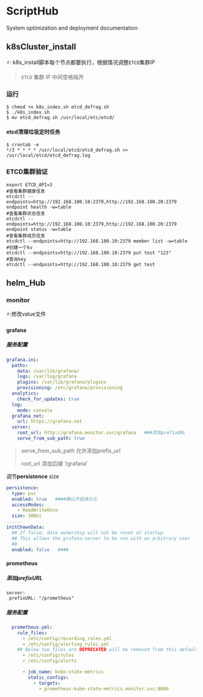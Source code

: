 # ScriptHub
System optimization and deployment documentation
## k8sCluster_install

:zap:: k8s_install脚本每个节点都要执行，根据情况调整`ETCD`集群IP

> `ETCD` 集群 IP 中间空格隔开

### 运行

```shell
$ chmod +x k8s_index.sh etcd_defrag.sh
$ ./k8s_index.sh
$ mv etcd_defrag.sh /usr/local/etc/etcd/
```

#### etcd清理垃圾定时任务

```shell
$ crontab -e
*/3 * * * * /usr/local/etcd/etcd_defrag.sh >> /usr/local/etcd/etcd_defrag.log
```

### ETCD集群验证

```shell
export ETCD_API=3
#查看集群健康信息
etcdctl --endpoints=http://192.168.100.10:2379,http://192.168.100.20:2379 endpoint health -w=table
#查看集群状态信息
etcdctl --endpoints=http://192.168.100.10:2379,http://192.168.100.20:2379 endpoint status -w=table
#查看集群成员信息
etcdctl --endpoints=http://192.168.100.10:2379 member list -w=table
#创建一个kv
etcdctl --endpoints=http://192.168.100.10:2379 put test "123"
#查询key
etcdctl --endpoints=http://192.168.100.10:2379 get test
```

## helm_Hub

### monitor

:zap::修改value文件

#### grafana

##### 服务配置

```yaml
grafana.ini:
  paths:
    data: /var/lib/grafana/
    logs: /var/log/grafana
    plugins: /var/lib/grafana/plugins
    provisioning: /etc/grafana/provisioning
  analytics:
    check_for_updates: true
  log:
    mode: console
  grafana_net:
    url: https://grafana.net
  server:
    root_url: http://grafana.monitor.svc/grafana   ###添加prefixURL
    serve_from_sub_path: true
```

> serve_from_sub_path 允许添加prefix_url
>
> root_url 添加后缀 ‘/grafana’

调节**persistence** size

```yaml
persistence:
  type: pvc
  enabled: true   ####确认开启持久化
  accessModes:
    - ReadWriteOnce
  size: 300Gi
......
initChownData:
  ## If false, data ownership will not be reset at startup
  ## This allows the grafana-server to be run with an arbitrary user
  ##
  enabled: false   ####
```

#### prometheus

##### 添加prefixURL

```shell
server: 
 prefixURL: "/prometheus"
```

##### 服务配置

```yaml
  prometheus.yml:
    rule_files:
      - /etc/config/recording_rules.yml
      - /etc/config/alerting_rules.yml
    ## Below two files are DEPRECATED will be removed from this default values file
      - /etc/config/rules
      - /etc/config/alerts

      - job_name: kube-state-metrics
        static_configs:
          - targets:
            - prometheus-kube-state-metrics.monitor.svc:8080
```


